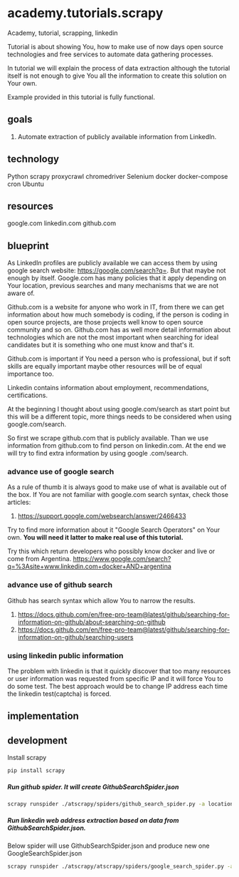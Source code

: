 # academy.tutorials.scrapy
Academy, tutorial, scrapping, linkedin

Tutorial is about showing You, how to make use of now days open source 
technologies and free services to automate data gathering processes.

In tutorial we will explain the process of data extraction although the
tutorial itself is not enough to give You all the information to create 
this solution on Your own. 

Example provided in this tutorial is fully functional. 

## goals

1. Automate extraction of publicly available information from LinkedIn.

## technology 
Python
scrapy
proxycrawl
chromedriver
Selenium
docker
docker-compose
cron
Ubuntu

## resources
google.com
linkedin.com
github.com

## blueprint
As LinkedIn profiles are publicly available we can access them 
by using google search website: https://google.com/search?q=.
But that maybe not enough by itself. Google.com has many policies
that it apply depending on Your location, previous searches and
many mechanisms that we are not aware of.

Github.com is a website for anyone who work in IT, from there
we can get information about how much somebody is coding, if the
person is coding in open source projects, are those projects
well know to open source community and so on. Github.com has as
well more detail information about technologies which are
not the most important when searching for ideal candidates but
it is something who one must know and that's it.

Github.com is important if You need a person who is professional,
but if soft skills are equally important maybe other resources
will be of equal importance too.

Linkedin contains information about employment, recommendations,
certifications.

At the beginning I thought about using google.com/search as
start point but this will be a different topic, more things needs
to be considered when using google.com/search.

So first we scrape github.com that is publicly available. Than
we use information from github.com to find person on linkedin.com. 
At the end we will try to find extra information by using google
.com/search.

  

### advance use of google search
As a rule of thumb it is always good to make use of what is
available out of the box. If You are not familiar with
google.com search syntax, check those articles:
1. https://support.google.com/websearch/answer/2466433

Try to find more information about it "Google Search Operators"
on Your own. **You will need it latter to make real use of this
tutorial.**

Try this which return developers who possibly know docker and live
or come from Argentina.
https://www.google.com/search?q=%3Asite+www.linkedin.com+docker+AND+argentina

### advance use of github search
Github has search syntax which allow You to narrow the results.
1. https://docs.github.com/en/free-pro-team@latest/github/searching-for-information-on-github/about-searching-on-github
2. https://docs.github.com/en/free-pro-team@latest/github/searching-for-information-on-github/searching-users

### using linkedin public information
The problem with linkedin is that it quickly discover that too many
resources or user information was requested from specific IP and it
will force You to do some test. The best approach would be to 
change IP address each time the linkedin test(captcha) is forced.

## implementation


## development
Install scrapy
```bash
pip install scrapy
```
##### Run github spider. It will create GithubSearchSpider.json
```bash
scrapy runspider ./atscrapy/spiders/github_search_spider.py -a location=Poland -a language=Python
```

##### Run linkedin web address extraction based on data from GithubSearchSpider.json.
Below spider will use GithubSearchSpider.json and produce new one GoogleSearchSpider.json
```bash
scrapy runspider ./atscrapy/atscrapy/spiders/google_search_spider.py -a site=www.linkedin.com/in
```